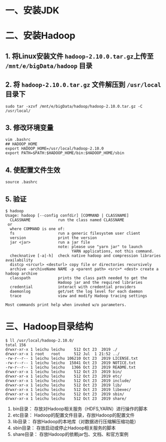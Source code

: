 # 一、安装JDK

# 二、安装Hadoop

## 1. 将Linux安装文件 `hadoop-2.10.0.tar.gz`上传至 `/mnt/e/bigData/hadoop` 目录

## 2. 将 `hadoop-2.10.0.tar.gz` 文件解压到 `/usr/local` 目录下	
```shell	
sudo tar -xzvf /mnt/e/bigData/hadoop/hadoop-2.10.0.tar.gz -C /usr/local/
```

## 3. 修改环境变量
```shell
vim .bashrc
## HADOOP_HOME
export HADOOP_HOME=/usr/local/hadoop-2.10.0
export PATH=$PATH:$HADOOP_HOME/bin:$HADOOP_HOME/sbin
```

## 4. 使配置文件生效
```shell
source .bashrc
```

## 5. 验证
```shell
$ hadoop
Usage: hadoop [--config confdir] [COMMAND | CLASSNAME]
  CLASSNAME            run the class named CLASSNAME
 or
  where COMMAND is one of:
  fs                   run a generic filesystem user client
  version              print the version
  jar <jar>            run a jar file
                       note: please use "yarn jar" to launch
                             YARN applications, not this command.
  checknative [-a|-h]  check native hadoop and compression libraries availability
  distcp <srcurl> <desturl> copy file or directories recursively
  archive -archiveName NAME -p <parent path> <src>* <dest> create a hadoop archive
  classpath            prints the class path needed to get the
                       Hadoop jar and the required libraries
  credential           interact with credential providers
  daemonlog            get/set the log level for each daemon
  trace                view and modify Hadoop tracing settings

Most commands print help when invoked w/o parameters.
```

# 三、Hadoop目录结构
```shell
$ ll /usr/local/hadoop-2.10.0/
total 156
drwxr-xr-x 1 leichu leichu    512 Oct 23  2019 ./
drwxr-xr-x 1 root   root      512 Jul  1 21:52 ../
-rw-r--r-- 1 leichu leichu 106210 Oct 23  2019 LICENSE.txt
-rw-r--r-- 1 leichu leichu  15841 Oct 23  2019 NOTICE.txt
-rw-r--r-- 1 leichu leichu   1366 Oct 23  2019 README.txt
drwxr-xr-x 1 leichu leichu    512 Oct 23  2019 bin/
drwxr-xr-x 1 leichu leichu    512 Oct 23  2019 etc/
drwxr-xr-x 1 leichu leichu    512 Oct 23  2019 include/
drwxr-xr-x 1 leichu leichu    512 Oct 23  2019 lib/
drwxr-xr-x 1 leichu leichu    512 Oct 23  2019 libexec/
drwxr-xr-x 1 leichu leichu    512 Oct 23  2019 sbin/
drwxr-xr-x 1 leichu leichu    512 Oct 23  2019 share/
```

1. bin目录：	存放对Hadoop相关服务（HDFS,YARN）进行操作的脚本
2. etc目录：	Hadoop的配置文件目录，存放Hadoop的配置文件
3. lib目录：		存放Hadoop的本地库（对数据进行压缩解压缩功能）
4. sbin目录：	存放启动或停止Hadoop相关服务的脚本
5. share目录：	存放Hadoop的依赖jar包、文档、和官方案例
